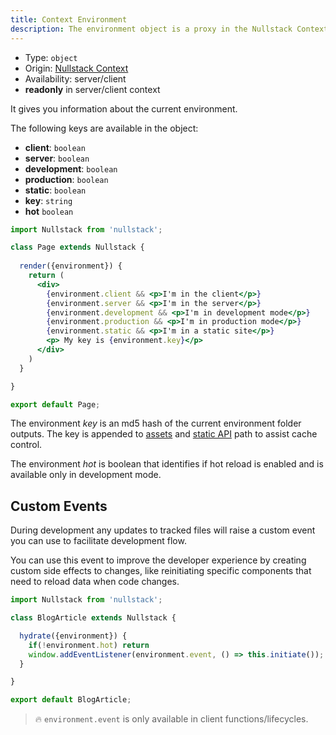 ```yaml
---
title: Context Environment
description: The environment object is a proxy in the Nullstack Context available in both client and server and gives you information about the current environment
---
```


- Type: `object`
- Origin: [Nullstack Context](/context#----nullstack-context)
- Availability: server/client
- **readonly** in server/client context

It gives you information about the current environment.

The following keys are available in the object:

- **client**: `boolean`
- **server**: `boolean`
- **development**: `boolean`
- **production**: `boolean`
- **static**: `boolean`
- **key**: `string`
- **hot** `boolean`

```jsx
import Nullstack from 'nullstack';

class Page extends Nullstack {
 
  render({environment}) {
    return (
      <div> 
        {environment.client && <p>I'm in the client</p>}
        {environment.server && <p>I'm in the server</p>}
        {environment.development && <p>I'm in development mode</p>}
        {environment.production && <p>I'm in production mode</p>}
        {environment.static && <p>I'm in a static site</p>}
        <p> My key is {environment.key}</p>
      </div>
    )
  }

}

export default Page;
```

The environment *key* is an md5 hash of the current environment folder outputs. The key is appended to [assets](/styles) and [static API](/static-site-generation) path to assist cache control.

The environment *hot* is boolean that identifies if hot reload is enabled and is available only in development mode.

## Custom Events

During development any updates to tracked files will raise a custom event you can use to facilitate development flow.

You can use this event to improve the developer experience by creating custom side effects to changes, like reinitiating specific components that need to reload data when code changes.

```jsx
import Nullstack from 'nullstack';

class BlogArticle extends Nullstack {

  hydrate({environment}) {
    if(!environment.hot) return
    window.addEventListener(environment.event, () => this.initiate());
  }

}

export default BlogArticle;
```

> 🔥 `environment.event` is only available in client functions/lifecycles.